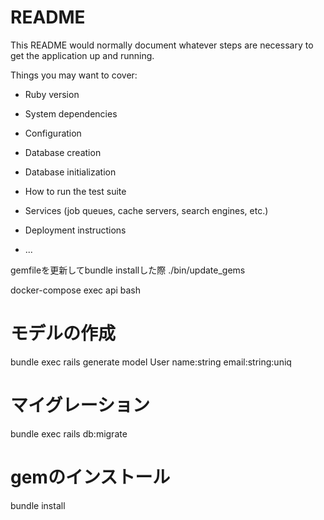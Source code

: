 # README

This README would normally document whatever steps are necessary to get the
application up and running.

Things you may want to cover:

* Ruby version

* System dependencies

* Configuration

* Database creation

* Database initialization

* How to run the test suite

* Services (job queues, cache servers, search engines, etc.)

* Deployment instructions

* ...


gemfileを更新してbundle installした際
./bin/update_gems

docker-compose exec api bash

# モデルの作成
bundle exec rails generate model User name:string email:string:uniq
# マイグレーション
bundle exec rails db:migrate
# gemのインストール
bundle install